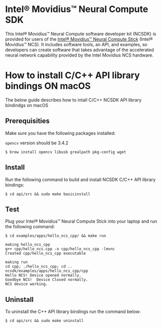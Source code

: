 # Intel® Movidius™ Neural Compute SDK
This Intel® Movidius™ Neural Compute software developer kit (NCSDK) is provided for users of the [Intel® Movidius™ Neural Compute Stick](https://developer.movidius.com/) (Intel® Movidius™ NCS). It includes software tools, an API, and examples, so developers can create software that takes advantage of the accelerated neural network capability provided by the Intel Movidius NCS hardware.

# How to install C/C++ API library bindings ON macOS

The below guide describes how to intall C/C++ NCSDK API library bindindgs on macOS

## Prerequisities

Make sure you have the following packages installed:

`opencv` version should be 3.4.2

```shell
$ brew install opencv libusb grealpath pkg-config wget
```

## Install

Run the following command to build and install NCSDK C/C++ API library bindings:

```shell
$ cd api/src && sudo make basicinstall
```

## Test

Plug your Intel® Movidius™ Neural Compute Stick into your laptop and run the following command:

```
$ cd examples/apps/hello_ncs_cpp/ && make run

making hello_ncs_cpp
g++ cpp/hello_ncs.cpp -o cpp/hello_ncs_cpp -lmvnc
Created cpp/hello_ncs_cpp executable

making run
cd cpp; ./hello_ncs_cpp; cd ..
ncsdk/examples/apps/hello_ncs_cpp/cpp
Hello NCS! Device opened normally.
Goodbye NCS!  Device Closed normally.
NCS device working.
```

## Uninstall

To uninstall the C++ API library bindings run the command below:

```shell
$ cd api/src && sudo make uninstall
```

